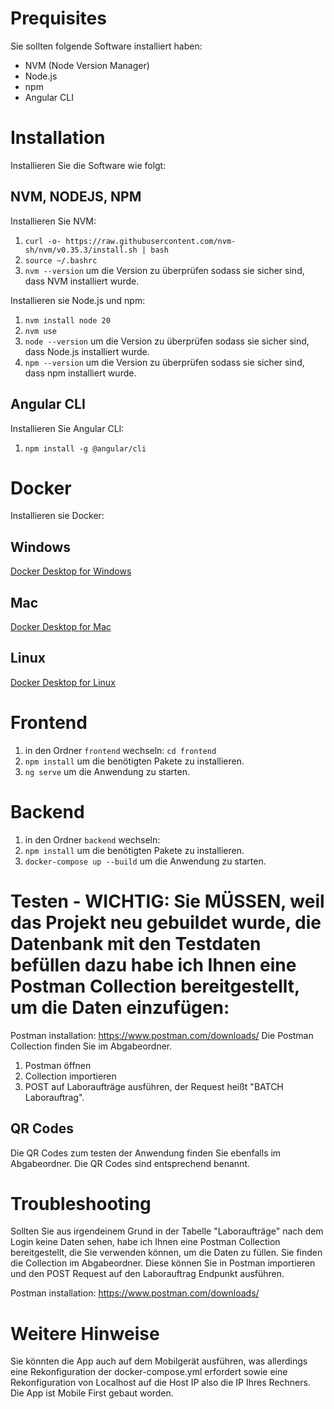 # Prequisites
Sie sollten folgende Software installiert haben:
- NVM (Node Version Manager)
- Node.js
- npm
- Angular CLI

# Installation
Installieren Sie die Software wie folgt:

## NVM, NODEJS, NPM
Installieren Sie NVM:
1. `curl -o- https://raw.githubusercontent.com/nvm-sh/nvm/v0.35.3/install.sh | bash`
2. `source ~/.bashrc`
3. `nvm --version` um die Version zu überprüfen sodass sie sicher sind, dass NVM installiert wurde.

Installieren sie Node.js und npm:
1. `nvm install node 20`
2. `nvm use`
3. `node --version` um die Version zu überprüfen sodass sie sicher sind, dass Node.js installiert wurde.
4. `npm --version` um die Version zu überprüfen sodass sie sicher sind, dass npm installiert wurde.

## Angular CLI
Installieren Sie Angular CLI:
1. `npm install -g @angular/cli`

# Docker
Installieren sie Docker:

## Windows
[Docker Desktop for Windows](https://hub.docker.com/editions/community/docker-ce-desktop-windows)

## Mac
[Docker Desktop for Mac](https://hub.docker.com/editions/community/docker-ce-desktop-mac)

## Linux
[Docker Desktop for Linux](https://hub.docker.com/editions/community/docker-ce-desktop-linux)

# Frontend
1. in den Ordner `frontend` wechseln:
   `cd frontend`
2. `npm install` um die benötigten Pakete zu installieren.
3. `ng serve` um die Anwendung zu starten.

# Backend
1. in den Ordner `backend` wechseln:
2. `npm install` um die benötigten Pakete zu installieren.
3. `docker-compose up --build` um die Anwendung zu starten.

# Testen - WICHTIG: Sie MÜSSEN, weil das Projekt neu gebuildet wurde, die Datenbank mit den Testdaten befüllen dazu habe ich Ihnen eine Postman Collection bereitgestellt, um die Daten einzufügen:
Postman installation: https://www.postman.com/downloads/
Die Postman Collection finden Sie im Abgabeordner.

1. Postman öffnen
2. Collection importieren
3. POST auf Laboraufträge ausführen, der Request heißt "BATCH Laborauftrag".

## QR Codes
Die QR Codes zum testen der Anwendung finden Sie ebenfalls im Abgabeordner. Die QR Codes sind entsprechend benannt.


# Troubleshooting
Sollten Sie aus irgendeinem Grund in der Tabelle "Laboraufträge" nach dem Login keine Daten sehen, habe ich Ihnen eine Postman Collection bereitgestellt, die Sie verwenden können, um die Daten zu füllen.
Sie finden die Collection im Abgabeordner. Diese können Sie in Postman importieren und den POST Request auf den Laborauftrag Endpunkt ausführen.

Postman installation: https://www.postman.com/downloads/


# Weitere Hinweise
Sie könnten die App auch auf dem Mobilgerät ausführen, was allerdings eine Rekonfiguration der docker-compose.yml erfordert sowie eine Rekonfiguration von Localhost auf die Host IP also die IP Ihres Rechners.
Die App ist Mobile First gebaut worden.